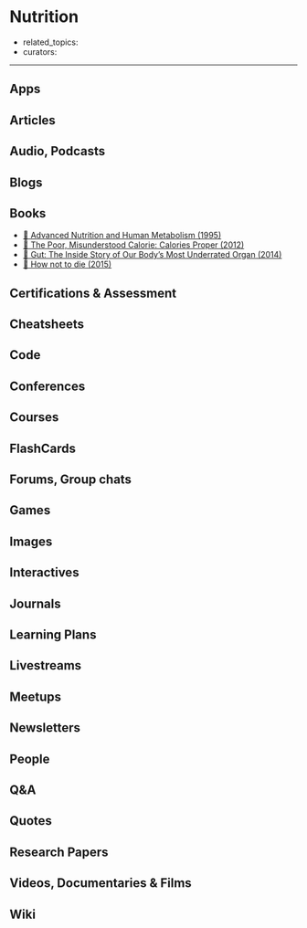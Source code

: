 # Nutrition

- related_topics:
- curators:

------

## Apps

## Articles

## Audio, Podcasts

## Blogs

## Books

- [📕 Advanced Nutrition and Human Metabolism (1995)](https://www.goodreads.com/book/show/1387387.Advanced_Nutrition_and_Human_Metabolism_With_Infotrac_)
- [📕 The Poor, Misunderstood Calorie: Calories Proper (2012)](https://www.goodreads.com/book/show/15874542-the-poor-misunderstood-calorie)
- [📕 Gut: The Inside Story of Our Body’s Most Underrated Organ (2014)](https://www.goodreads.com/book/show/23013953-gut)
- [📕 How not to die (2015)](http://www.goodreads.com/book/show/25663961-how-not-to-die)


## Certifications & Assessment

## Cheatsheets

## Code

## Conferences

## Courses

## FlashCards

## Forums, Group chats

## Games

## Images

## Interactives

## Journals

## Learning Plans

## Livestreams

## Meetups

## Newsletters

## People

## Q&A

## Quotes

## Research Papers

## Videos, Documentaries & Films

## Wiki
